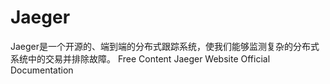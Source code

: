 # Jaeger

Jaeger是一个开源的、端到端的分布式跟踪系统，使我们能够监测复杂的分布式系统中的交易并排除故障。
<ResourceGroupTitle>Free Content</ResourceGroupTitle>
<BadgeLink colorScheme='blue' badgeText='System Website' href='https://www.jaegertracing.io/'>Jaeger Website</BadgeLink>
<BadgeLink colorScheme='blue' badgeText='Read' href='https://www.jaegertracing.io/docs/1.37/'>Official Documentation</BadgeLink>
